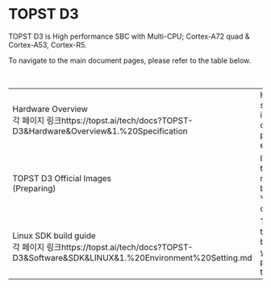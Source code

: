 # TOPST D3 

TOPST D3  is High performance SBC with Multi-CPU; Cortex-A72 quad & Cortex-A53, Cortex-R5.  


To navigate to the main document pages, please refer to the table below.

<br/>

<table>
  <tr>
    <td>
      Hardware Overview  
      <br/>
      각 페이지 링크https://topst.ai/tech/docs?TOPST-D3&Hardware&Overview&1.%20Specification
    </td>
    <td>
      Hardware specification, information of peripherals etc.
    </td>
  </tr>
  <tr>
    <td>
      TOPST D3 Official Images
      <br/>
       (Preparing)
    </td>
    <td>
      If you want to quickly mount a pre-built image, You can download it.
    </td>
  </tr>
  <tr>
    <td>
      Linux SDK build guide
      <br/>
      각 페이지 링크https://topst.ai/tech/docs?TOPST-D3&Software&SDK&LINUX&1.%20Environment%20Setting.md
    </td>
    <td>
      To perform the SDK build yourself, please refer to this page.
    </td>
  </tr>
</table>
